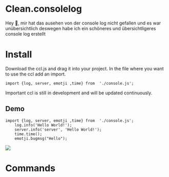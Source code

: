 # Clean.consolelog

Hey 👋, mir hat das ausehen von der console log nicht gefallen und es war unübersichtlich deswegen habe ich ein schöneres und übersichtligeres console log erstellt

# Install

Download the ccl.js and drag it into your project. In the file where you want to use the ccl add an import.

    import {log, server, emotji ,time} from  './console.js';

Important ccl is still in development and will be updated continuously.

## Demo

    import {log, server, emotji ,time} from  './console.js';
    	log.info('Hello World!');
        server.info('server', 'Hello World!');
        time.time();
        emotji.bugmsg("Hello");

![](https://s3.us-west-2.amazonaws.com/secure.notion-static.com/b0859ea0-5c8c-4550-88f1-5f2b1e75915a/Untitled.png?X-Amz-Algorithm=AWS4-HMAC-SHA256&X-Amz-Content-Sha256=UNSIGNED-PAYLOAD&X-Amz-Credential=AKIAT73L2G45EIPT3X45/20221023/us-west-2/s3/aws4_request&X-Amz-Date=20221023T155623Z&X-Amz-Expires=86400&X-Amz-Signature=54781575efc57f8e555da34424a874f795cf7e2fc4f7b57644fb1fb857af854f&X-Amz-SignedHeaders=host&response-content-disposition=filename%20=%22Untitled.png%22&x-id=GetObject)

# Commands
